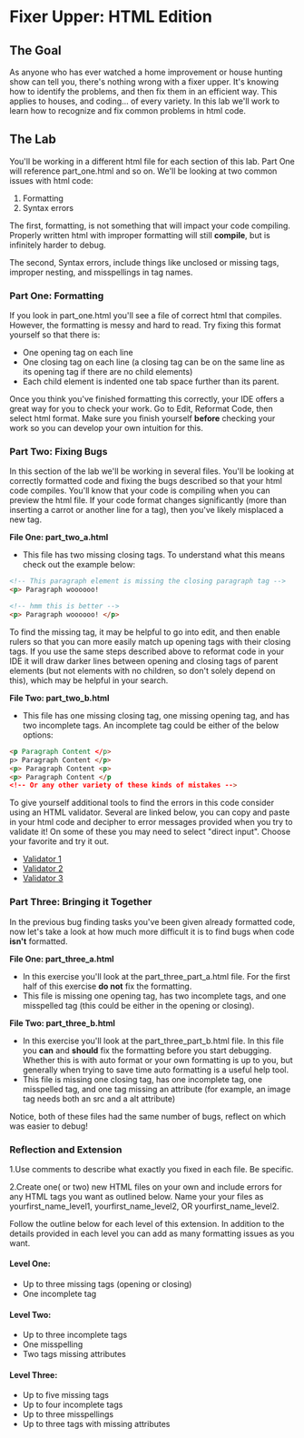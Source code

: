 # Fixer Upper: HTML Edition

## The Goal

As anyone who has ever watched a home improvement or house hunting show can tell you, there's nothing wrong with a fixer upper. It's knowing how to identify the problems, and then fix them in an efficient way. This applies to houses, and coding... of every variety. In this lab we'll work to learn how to recognize and fix common problems in html code.

## The Lab

You'll be working in a different html file for each section of this lab. Part One will reference part_one.html and so on. We'll be looking at two common issues with html code:
  1. Formatting
  2. Syntax errors

The first, formatting, is not something that will impact your code compiling. Properly written html with improper formatting will still **compile**, but is infinitely harder to debug.

The second, Syntax errors, include things like unclosed or missing tags, improper nesting, and misspellings in tag names.


### Part One: Formatting
If you look in part_one.html you'll see a file of correct html that compiles. However, the formatting is messy and hard to read. Try fixing this format yourself so that there is:
* One opening tag on each line
* One closing tag on each line (a closing tag can be on the same line as its opening tag if there are no child elements)
* Each child element is indented one tab space further than its parent.

Once you think you've finished formatting this correctly, your IDE offers a great way for you to check your work. Go to Edit, Reformat Code, then select html format. Make sure you finish yourself **before** checking your work so you can develop your own intuition for this.


### Part Two: Fixing Bugs
In this section of the lab we'll be working in several files. You'll be looking at correctly formatted code and fixing the bugs described so that your html code compiles. You'll know that your code is compiling when you can preview the html file. If your code format changes significantly (more than inserting a carrot or another line for a tag), then you've likely misplaced a new tag.

**File One: part_two_a.html**
  * This file has two missing closing tags. To understand what this means check out the example below:

  ```HTML
  <!-- This paragraph element is missing the closing paragraph tag -->
  <p> Paragraph woooooo!
  ```

  ```HTML
  <!-- hmm this is better -->
  <p> Paragraph woooooo! </p>
  ```
To find the missing tag, it may be helpful to go into edit, and then enable rulers so that you can more easily match up opening tags with their closing tags. If you use the same steps described above to reformat code in your IDE it will draw darker lines between opening and closing tags of parent elements (but not elements with no children, so don't solely depend on this), which may be helpful in your search.

**File Two: part_two_b.html**
  * This file has one missing closing tag, one missing opening tag, and has two incomplete tags. An incomplete tag could be either of the below options:

  ```html
  <p Paragraph Content </p>
  p> Paragraph Content </p>
  <p> Paragraph Content <p>
  <p> Paragraph Content </p
  <!-- Or any other variety of these kinds of mistakes -->
  ```

To give yourself additional tools to find the errors in this code consider using an HTML validator. Several are linked below, you can copy and paste in your html code and decipher to error messages provided when you try to validate it! On some of these you may need to select "direct input". Choose your favorite and try it out.
* [Validator 1](https://jsonformatter.org/html-validator)
* [Validator 2](https://validator.w3.org/nu/#textarea)
* [Validator 3](http://www.htmlhelp.com/tools/validator/direct.html.en)

### Part Three: Bringing it Together

In the previous bug finding tasks you've been given already formatted code, now let's take a look at how much more difficult it is to find bugs when code **isn't** formatted.

**File One: part_three_a.html**
* In this exercise you'll look at the part_three_part_a.html file. For the first half of this exercise **do not** fix the formatting.
* This file is missing one opening tag, has two incomplete tags, and one misspelled tag (this could be either in the opening or closing).

**File Two: part_three_b.html**
* In this exercise you'll look at the part_three_part_b.html file. In this file you **can** and **should** fix the formatting before you start debugging. Whether this is with auto format or your own formatting is up to you, but generally when trying to save time auto formatting is a useful help tool.
* This file is missing one closing tag, has one incomplete tag, one misspelled tag, and one tag missing an attribute (for example, an image tag needs both an src and a alt attribute)

Notice, both of these files had the same number of bugs, reflect on which was easier to debug!

### Reflection and Extension
1.Use comments to describe what exactly you fixed in each file. Be specific.

2.Create one( or two) new HTML files on your own and include errors for any HTML tags you want as outlined below. Name your your files as yourfirst_name_level1, yourfirst_name_level2, OR yourfirst_name_level2. 

Follow the outline below for each level of this extension. In addition to the details provided in each level you can add as many formatting issues as you want.

#### Level One:
* Up to three missing tags (opening or closing)
* One incomplete tag

#### Level Two:
* Up to three incomplete tags
* One misspelling
* Two tags missing attributes

#### Level Three:
* Up to five missing tags
* Up to four incomplete tags
* Up to three misspellings
* Up to three tags with missing attributes
